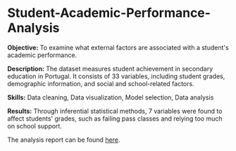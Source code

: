 # Student-Academic-Performance-Analysis

**Objective:** To examine what external factors are associated with a student's academic performance.

**Description:** The dataset measures student achievement in secondary education in Portugal. It consists of 33 variables, including student grades, demographic information, and social and school-related factors.

**Skills:** Data cleaning, Data visualization, Model selection, Data analysis

**Results:** Through inferential statistical methods, 7 variables were found to affect students' grades, such as failing pass classes and relying too much on school support.

The analysis report can be found [here](https://github.com/schoi01/Student-Academic-Performance-Analysis/blob/main/Student%20Academic%20Performance%20Analysis%20Report.pdf).

